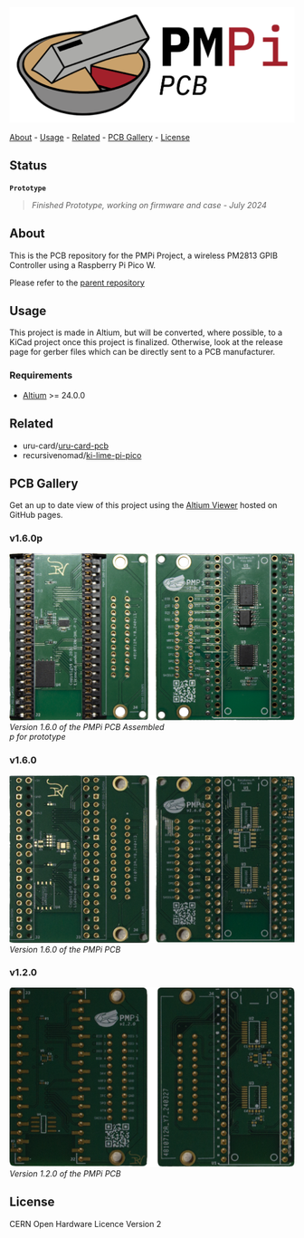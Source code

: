 <!-- PROJECT: PMPi -->
<!-- TITLE: PMPi-PCB -->
<!-- FONT: IBM Plex -->
<!-- KEYWORDS: Controller, Raspberry Pi Pico W, Embedded, PCB, Hardware -->
<!-- TECHNOLOGY: Altium -->
<!-- STATUS: Prototype -->

![PMPi-PCB-Logo](<Images/PMPi PCB.png>)

[About](#about) - [Usage](#usage) - [Related](#related) - [PCB Gallery](#pcb-gallery) - [License](#license)

## Status

**`Prototype`**
> *Finished Prototype, working on firmware and case - July 2024*

## About
<!-- DESCRIPTION START -->
This is the PCB repository for the PMPi Project, a wireless PM2813 GPIB Controller using a Raspberry Pi Pico W.

Please refer to the [parent repository](https://github.com/LeHuman/PMPi)
<!-- DESCRIPTION END -->

## Usage

This project is made in Altium, but will be converted, where possible, to a KiCad project once this project is finalized. Otherwise, look at the release page for gerber files which can be directly sent to a PCB manufacturer.

### Requirements

- [Altium](https://www.altium.com/) >= 24.0.0

## Related

- uru-card/[uru-card-pcb](https://github.com/uru-card/uru-card-pcb)
- recursivenomad/[ki-lime-pi-pico](https://github.com/recursivenomad/ki-lime-pi-pico)

## PCB Gallery

Get an up to date view of this project using the [Altium Viewer](https://lehuman.github.io/PMPi-PCB/) hosted on GitHub pages.

### v1.6.0p

![PMPi-v1.6.0p](Images/PCB/PMPi-v1.6.0p.png) \
*Version 1.6.0 of the PMPi PCB Assembled* \
*p for prototype*

### v1.6.0

![PMPi-v1.6.0](Images/PCB/PMPi-v1.6.0.png) \
*Version 1.6.0 of the PMPi PCB*

### v1.2.0

![PMPi-v1.2.0](Images/PCB/PMPi-v1.2.0.png) \
*Version 1.2.0 of the PMPi PCB*

## License

CERN Open Hardware Licence Version 2
